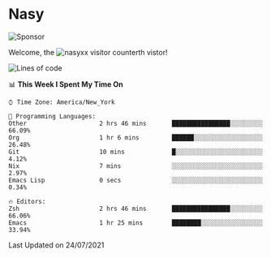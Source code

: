 # Nasy

<!--
<p align="center">
<img height="200" src="https://github-readme-stats.vercel.app/api?username=nasyxx&count_private=true&show_icons=true&theme=dracula&include_all_commits=true"/>
<img height="200" src="https://github-readme-stats.vercel.app/api/top-langs/?username=nasyxx&theme=dracula&hide=html,jupyter+notebook&count_private=true&show_icons=true"/>
</p>

  
----------------
-->

![Sponsor](https://img.shields.io/static/v1.svg?label=Sponsor&message=%E2%9D%A4&logo=GitHub&style=flat&color=pink)
 
Welcome, the ![nasyxx visitor counter](https://count.getloli.com/get/@nasyxx?theme=rule34)th vistor!
 
<!--START_SECTION:waka-->
![Lines of code](https://img.shields.io/badge/From%20Hello%20World%20I%27ve%20Written-5.4%20million%20lines%20of%20code-blue)

📊 **This Week I Spent My Time On** 

```text
⌚︎ Time Zone: America/New_York

💬 Programming Languages: 
Other                    2 hrs 46 mins       ████████████████░░░░░░░░░   66.09% 
Org                      1 hr 6 mins         ██████░░░░░░░░░░░░░░░░░░░   26.48% 
Git                      10 mins             █░░░░░░░░░░░░░░░░░░░░░░░░   4.12% 
Nix                      7 mins              ░░░░░░░░░░░░░░░░░░░░░░░░░   2.97% 
Emacs Lisp               0 secs              ░░░░░░░░░░░░░░░░░░░░░░░░░   0.34%

🔥 Editors: 
Zsh                      2 hrs 46 mins       ████████████████░░░░░░░░░   66.06% 
Emacs                    1 hr 25 mins        ████████░░░░░░░░░░░░░░░░░   33.94%

```


 Last Updated on 24/07/2021
<!--END_SECTION:waka-->

<!-- ![visitors](https://visitor-badge.laobi.icu/badge?page_id=nasyxx.nasyxx) -->
